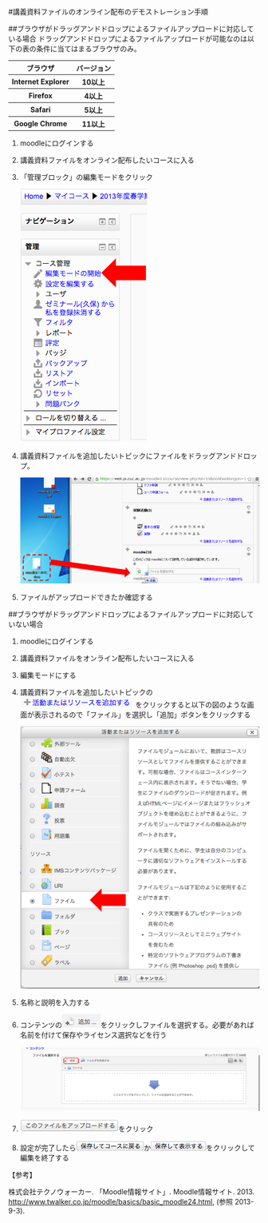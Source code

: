 #講義資料ファイルのオンライン配布のデモストレーション手順

##ブラウザがドラッグアンドドロップによるファイルアップロードに対応している場合
ドラッグアンドドロップによるファイルアップロードが可能なのは以下の表の条件に当てはまるブラウザのみ。
<table>
	<tr>
		<th>ブラウザ</th>
		<th>バージョン</th>
	</tr>
	<tr>
		<th>Internet Explorer</th>
		<th>10以上</th>
	</tr>
	<tr>
		<th>Firefox</th>
		<th>4以上</th>
	</tr>
	<tr>
		<th>Safari</th>
		<th>5以上</th>
	</tr>
	<tr>
		<th>Google Chrome</th>
		<th>11以上</th>
	</tr>
</table>

1. moodleにログインする
2. 講義資料ファイルをオンライン配布したいコースに入る
3. 「管理ブロック」の編集モードをクリック

	![編集モードに変更](https://github.com/uttigimu/moodleManualForTeacher/blob/master/images/changeEdhitMode.png?raw=true)
	
4. 講義資料ファイルを追加したいトピックにファイルをドラッグアンドドロップ。
	
	![ファイルをドラッグアンドドロップ](https://github.com/uttigimu/moodleManualForTeacher/blob/master/images/drugAndDropForFileUpload.png?raw=true)
	

5. ファイルがアップロードできたか確認する

##ブラウザがドラッグアンドドロップによるファイルアップロードに対応していない場合

1. moodleにログインする
2. 講義資料ファイルをオンライン配布したいコースに入る
3. 編集モードにする
4. 講義資料ファイルを追加したいトピックの![「活動またはリソースを追加する」](https://github.com/uttigimu/moodleManualForTeacher/blob/master/images/addActivityAndResours.png?raw=true)をクリックすると以下の図のような画面が表示されるので「ファイル」を選択し「追加」ボタンをクリックする
	
	![活動・リソース一覧](https://github.com/uttigimu/moodleManualForTeacher/blob/master/images/selectFileOfResorce.png?raw=true)
5. 名称と説明を入力する
6. コンテンツの![追加…](https://github.com/uttigimu/moodleManualForTeacher/blob/master/images/fileAdd.png?raw=true)をクリックしファイルを選択する。必要があれば名前を付けて保存やライセンス選択などを行う
	
	![活動・リソース一覧](https://github.com/uttigimu/moodleManualForTeacher/blob/master/images/uploadFile.png?raw=true)

7. ![「このファイルをアップロードする」](https://github.com/uttigimu/moodleManualForTeacher/blob/master/images/uploadAtThisFileButton.png?raw=true)をクリック
8. 設定が完了したら![保存してコースに戻る](https://github.com/uttigimu/moodleManualForTeacher/blob/master/images/saveAndRetuneCourse.png?raw=true)か![保存して表示する](https://github.com/uttigimu/moodleManualForTeacher/blob/master/images/saveAndView.png?raw=true)をクリックして編集を終了する

【参考】

株式会社テクノウォーカー. 「Moodle情報サイト」. Moodle情報サイト. 2013. http://www.twalker.co.jp/moodle/basics/basic_moodle24.html, (参照 2013-9-3).


